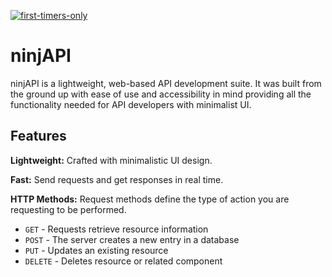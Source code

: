 [![first-timers-only](https://img.shields.io/badge/first--timers--only-friendly-blue.svg?style=flat-square)](https://www.firsttimersonly.com/)

# ninjAPI
ninjAPI is a lightweight, web-based API development suite. It was built from the ground up with ease of use and accessibility in mind providing all the functionality needed for API developers with minimalist UI.

## Features
**Lightweight:** Crafted with minimalistic UI design.

**Fast:** Send requests and get responses in real time.

**HTTP Methods:** Request methods define the type of action you are requesting to be performed.

- `GET` - Requests retrieve resource information
- `POST` - The server creates a new entry in a database
- `PUT` - Updates an existing resource
- `DELETE` - Deletes resource or related component
